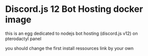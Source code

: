 # Discord.js 12 Bot Hosting docker image

this is an egg dedicated to nodejs bot hosting (discord.js v12) on pterodactyl panel 


you should change the first install ressources link by your own
